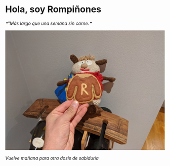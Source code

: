 # Hola, soy Rompiñones

<!--STARTS_HERE_QUOTE_README-->
<i>❝"Más largo que una semana sin carne.❞</i>
<!--ENDS_HERE_QUOTE_README-->

<!--START_SECTION:update_image-->
![alt text](https://raw.githubusercontent.com/focaalvarez/rompinones/main/.github/images/IMG_20211231_080135.jpg?raw=true)
<!--END_SECTION:update_image-->

*Vuelve mañana para otra dosis de sabiduría*
